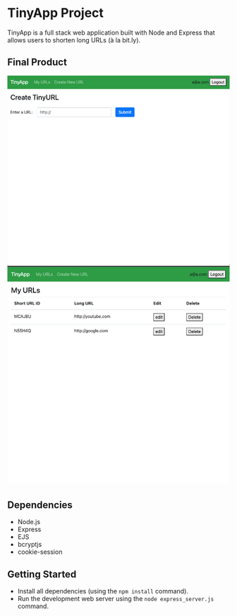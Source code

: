# TinyApp Project

TinyApp is a full stack web application built with Node and Express that allows users to shorten long URLs (à la bit.ly).

## Final Product

!["Tinyapp screenshot"](https://github.com/Domara7/tinyapp/blob/main/Docs/Tinyap.png)
!["Tinyapp screenshot"](https://github.com/Domara7/tinyapp/blob/main/Docs/Tinyapp.png)

## Dependencies

- Node.js
- Express
- EJS
- bcryptjs
- cookie-session

## Getting Started

- Install all dependencies (using the `npm install` command).
- Run the development web server using the `node express_server.js` command.
